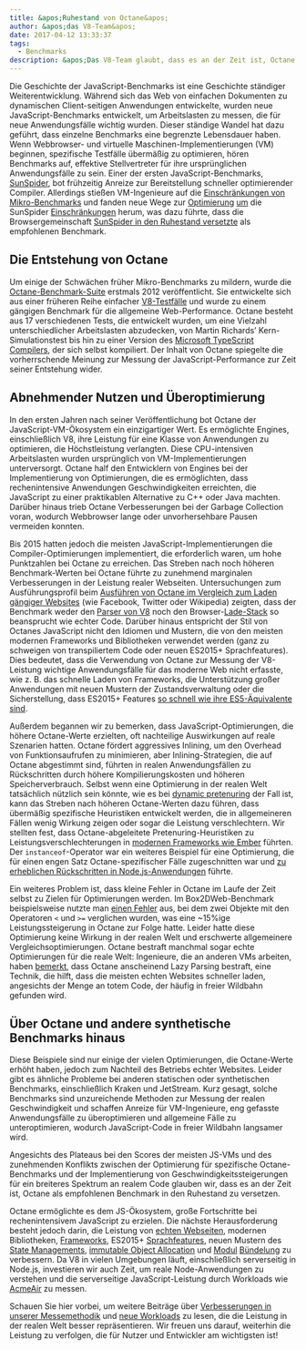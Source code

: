 ```yaml
---
title: &apos;Ruhestand von Octane&apos;
author: &apos;das V8-Team&apos;
date: 2017-04-12 13:33:37
tags:
  - Benchmarks
description: &apos;Das V8-Team glaubt, dass es an der Zeit ist, Octane als empfohlenen Benchmark in den Ruhestand zu versetzen.&apos;
---
```

Die Geschichte der JavaScript-Benchmarks ist eine Geschichte ständiger Weiterentwicklung. Während sich das Web von einfachen Dokumenten zu dynamischen Client-seitigen Anwendungen entwickelte, wurden neue JavaScript-Benchmarks entwickelt, um Arbeitslasten zu messen, die für neue Anwendungsfälle wichtig wurden. Dieser ständige Wandel hat dazu geführt, dass einzelne Benchmarks eine begrenzte Lebensdauer haben. Wenn Webbrowser- und virtuelle Maschinen-Implementierungen (VM) beginnen, spezifische Testfälle übermäßig zu optimieren, hören Benchmarks auf, effektive Stellvertreter für ihre ursprünglichen Anwendungsfälle zu sein. Einer der ersten JavaScript-Benchmarks, [SunSpider](https://webkit.org/perf/sunspider/sunspider.html), bot frühzeitig Anreize zur Bereitstellung schneller optimierender Compiler. Allerdings stießen VM-Ingenieure auf die [Einschränkungen von Mikro-Benchmarks](https://blog.mozilla.org/nnethercote/2014/06/16/a-browser-benchmarking-manifesto/) und fanden neue Wege zur [Optimierung](https://benediktmeurer.de/2016/12/16/the-truth-about-traditional-javascript-benchmarks/#the-notorious-sunspider-examples) [um](https://bugzilla.mozilla.org/show_bug.cgi?id=787601) die SunSpider [Einschränkungen](https://bugs.webkit.org/show_bug.cgi?id=63864) herum, was dazu führte, dass die Browsergemeinschaft [SunSpider in den Ruhestand versetzte](https://trac.webkit.org/changeset/187526/webkit) als empfohlenen Benchmark.

<!--truncate-->
## Die Entstehung von Octane

Um einige der Schwächen früher Mikro-Benchmarks zu mildern, wurde die [Octane-Benchmark-Suite](https://developers.google.com/octane/) erstmals 2012 veröffentlicht. Sie entwickelte sich aus einer früheren Reihe einfacher [V8-Testfälle](http://www.netchain.com/Tools/v8/) und wurde zu einem gängigen Benchmark für die allgemeine Web-Performance. Octane besteht aus 17 verschiedenen Tests, die entwickelt wurden, um eine Vielzahl unterschiedlicher Arbeitslasten abzudecken, von Martin Richards’ Kern-Simulationstest bis hin zu einer Version des [Microsoft TypeScript Compilers](http://www.typescriptlang.org/), der sich selbst kompiliert. Der Inhalt von Octane spiegelte die vorherrschende Meinung zur Messung der JavaScript-Performance zur Zeit seiner Entstehung wider.

## Abnehmender Nutzen und Überoptimierung

In den ersten Jahren nach seiner Veröffentlichung bot Octane der JavaScript-VM-Ökosystem ein einzigartiger Wert. Es ermöglichte Engines, einschließlich V8, ihre Leistung für eine Klasse von Anwendungen zu optimieren, die Höchstleistung verlangten. Diese CPU-intensiven Arbeitslasten wurden ursprünglich von VM-Implementierungen unterversorgt. Octane half den Entwicklern von Engines bei der Implementierung von Optimierungen, die es ermöglichten, dass rechenintensive Anwendungen Geschwindigkeiten erreichten, die JavaScript zu einer praktikablen Alternative zu C++ oder Java machten. Darüber hinaus trieb Octane Verbesserungen bei der Garbage Collection voran, wodurch Webbrowser lange oder unvorhersehbare Pausen vermeiden konnten.

Bis 2015 hatten jedoch die meisten JavaScript-Implementierungen die Compiler-Optimierungen implementiert, die erforderlich waren, um hohe Punktzahlen bei Octane zu erreichen. Das Streben nach noch höheren Benchmark-Werten bei Octane führte zu zunehmend marginalen Verbesserungen in der Leistung realer Webseiten. Untersuchungen zum Ausführungsprofil beim [Ausführen von Octane im Vergleich zum Laden gängiger Websites](/blog/real-world-performance) (wie Facebook, Twitter oder Wikipedia) zeigten, dass der Benchmark weder den [Parser von V8](https://medium.com/dev-channel/javascript-start-up-performance-69200f43b201#.7v8b4jylg) noch den Browser-[Lade-Stack](https://medium.com/reloading/toward-sustainable-loading-4760957ee46f#.muk9kzxmb) so beansprucht wie echter Code. Darüber hinaus entspricht der Stil von Octanes JavaScript nicht den Idiomen und Mustern, die von den meisten modernen Frameworks und Bibliotheken verwendet werden (ganz zu schweigen von transpiliertem Code oder neuen ES2015+ Sprachfeatures). Dies bedeutet, dass die Verwendung von Octane zur Messung der V8-Leistung wichtige Anwendungsfälle für das moderne Web nicht erfasste, wie z. B. das schnelle Laden von Frameworks, die Unterstützung großer Anwendungen mit neuen Mustern der Zustandsverwaltung oder die Sicherstellung, dass ES2015+ Features [so schnell wie ihre ES5-Äquivalente sind](/blog/high-performance-es2015).

Außerdem begannen wir zu bemerken, dass JavaScript-Optimierungen, die höhere Octane-Werte erzielten, oft nachteilige Auswirkungen auf reale Szenarien hatten. Octane fördert aggressives Inlining, um den Overhead von Funktionsaufrufen zu minimieren, aber Inlining-Strategien, die auf Octane abgestimmt sind, führten in realen Anwendungsfällen zu Rückschritten durch höhere Kompilierungskosten und höheren Speicherverbrauch. Selbst wenn eine Optimierung in der realen Welt tatsächlich nützlich sein könnte, wie es bei [dynamic pretenuring](http://dl.acm.org/citation.cfm?id=2754181) der Fall ist, kann das Streben nach höheren Octane-Werten dazu führen, dass übermäßig spezifische Heuristiken entwickelt werden, die in allgemeineren Fällen wenig Wirkung zeigen oder sogar die Leistung verschlechtern. Wir stellten fest, dass Octane-abgeleitete Pretenuring-Heuristiken zu Leistungsverschlechterungen in [modernen Frameworks wie Ember](https://bugs.chromium.org/p/v8/issues/detail?id=3665) führten. Der `instanceof`-Operator war ein weiteres Beispiel für eine Optimierung, die für einen engen Satz Octane-spezifischer Fälle zugeschnitten war und [zu erheblichen Rückschritten in Node.js-Anwendungen](https://github.com/nodejs/node/issues/9634) führte.

Ein weiteres Problem ist, dass kleine Fehler in Octane im Laufe der Zeit selbst zu Zielen für Optimierungen werden. Im Box2DWeb-Benchmark beispielsweise nutzte man [einen Fehler](http://crrev.com/1355113002) aus, bei dem zwei Objekte mit den Operatoren `<` und `>=` verglichen wurden, was eine ~15%ige Leistungssteigerung in Octane zur Folge hatte. Leider hatte diese Optimierung keine Wirkung in der realen Welt und erschwerte allgemeinere Vergleichsoptimierungen. Octane bestraft manchmal sogar echte Optimierungen für die reale Welt: Ingenieure, die an anderen VMs arbeiten, haben [bemerkt](https://bugzilla.mozilla.org/show_bug.cgi?id=1162272), dass Octane anscheinend Lazy Parsing bestraft, eine Technik, die hilft, dass die meisten echten Websites schneller laden, angesichts der Menge an totem Code, der häufig in freier Wildbahn gefunden wird.

## Über Octane und andere synthetische Benchmarks hinaus

Diese Beispiele sind nur einige der vielen Optimierungen, die Octane-Werte erhöht haben, jedoch zum Nachteil des Betriebs echter Websites. Leider gibt es ähnliche Probleme bei anderen statischen oder synthetischen Benchmarks, einschließlich Kraken und JetStream. Kurz gesagt, solche Benchmarks sind unzureichende Methoden zur Messung der realen Geschwindigkeit und schaffen Anreize für VM-Ingenieure, eng gefasste Anwendungsfälle zu überoptimieren und allgemeine Fälle zu unteroptimieren, wodurch JavaScript-Code in freier Wildbahn langsamer wird.

Angesichts des Plateaus bei den Scores der meisten JS-VMs und des zunehmenden Konflikts zwischen der Optimierung für spezifische Octane-Benchmarks und der Implementierung von Geschwindigkeitssteigerungen für ein breiteres Spektrum an realem Code glauben wir, dass es an der Zeit ist, Octane als empfohlenen Benchmark in den Ruhestand zu versetzen.

Octane ermöglichte es dem JS-Ökosystem, große Fortschritte bei rechenintensivem JavaScript zu erzielen. Die nächste Herausforderung besteht jedoch darin, die Leistung von [echten Webseiten](/blog/real-world-performance), modernen Bibliotheken, [Frameworks](http://stateofjs.com/2016/frontend/), ES2015+ [Sprachfeatures](/blog/high-performance-es2015), neuen Mustern des [State Managements](http://redux.js.org/), [immutable Object Allocation](https://facebook.github.io/immutable-js/) und [Modul](https://webpack.github.io/) [Bündelung](http://browserify.org/) zu verbessern. Da V8 in vielen Umgebungen läuft, einschließlich serverseitig in Node.js, investieren wir auch Zeit, um reale Node-Anwendungen zu verstehen und die serverseitige JavaScript-Leistung durch Workloads wie [AcmeAir](https://github.com/acmeair/acmeair-nodejs) zu messen.

Schauen Sie hier vorbei, um weitere Beiträge über [Verbesserungen in unserer Messemethodik](/blog/real-world-performance) und [neue Workloads](/blog/optimizing-v8-memory) zu lesen, die die Leistung in der realen Welt besser repräsentieren. Wir freuen uns darauf, weiterhin die Leistung zu verfolgen, die für Nutzer und Entwickler am wichtigsten ist!
